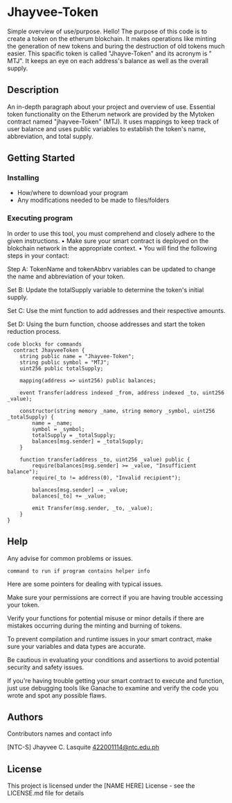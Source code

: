# Jhayvee-Token

Simple overview of use/purpose. Hello! The purpose of this code is to create a token on the etherum blokchain. It makes operations like minting the generation of new tokens and buring the destruction of old tokens much easier. This spacific token is called "Jhayve-Token" and its acronym is " MTJ". It keeps an eye on each address's balance as well as the overall supply.

## Description

An in-depth paragraph about your project and overview of use. Essential token functionality on the Etherum network are provided by the Mytoken contract named "jhayvee-Token" (MTJ). It uses mappings to keep track of user balance and uses public variables to establish the token's name, abbreviation, and total supply.

## Getting Started

### Installing

* How/where to download your program
* Any modifications needed to be made to files/folders

### Executing program

In order to use this tool, you must comprehend and closely adhere to the given instructions.
• Make sure your smart contract is deployed on the blokchain network in the appropriate context.
• You will find the following steps in your contact:
  
  Step A: TokenName and tokenAbbrv variables can be updated to change the name and abbreviation of your token.

  Set B: Update the totalSupply variable to determine the token's initial supply.
  
  Set C: Use the mint function to add addresses and their respective amounts.
  
  Set D: Using the burn function, choose addresses and start the token reduction process.

```
code blocks for commands
  contract JhayveeToken {
    string public name = "Jhayvee-Token";
    string public symbol = "MTJ";
    uint256 public totalSupply;

    mapping(address => uint256) public balances;

    event Transfer(address indexed _from, address indexed _to, uint256 _value);

    constructor(string memory _name, string memory _symbol, uint256 _totalSupply) {
        name = _name;
        symbol = _symbol;
        totalSupply = _totalSupply;
        balances[msg.sender] = _totalSupply;
    }

    function transfer(address _to, uint256 _value) public {
        require(balances[msg.sender] >= _value, "Insufficient balance");
        require(_to != address(0), "Invalid recipient");
        
        balances[msg.sender] -= _value;
        balances[_to] += _value;
        
        emit Transfer(msg.sender, _to, _value);
    }
}
```

## Help

Any advise for common problems or issues.
```
command to run if program contains helper info
```

Here are some pointers for dealing with typical issues.

Make sure your permissions are correct if you are having trouble accessing your token.

Verify your functions for potential misuse or minor details if there are mistakes occurring during the minting and burning of tokens.

To prevent compilation and runtime issues in your smart contract, make sure your variables and data types are accurate.

Be cautious in evaluating your conditions and assertions to avoid potential security and safety issues.

If you're having trouble getting your smart contract to execute and function, just use debugging tools like Ganache to examine and verify the code you wrote and spot any possible flaws.

## Authors

Contributors names and contact info

 [NTC-S] Jhayvee C. Lasquite 
  422001114@ntc.edu.ph


## License

This project is licensed under the [NAME HERE] License - see the LICENSE.md file for details
